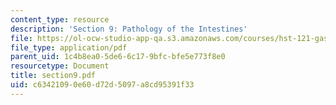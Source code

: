 ```yaml
---
content_type: resource
description: 'Section 9: Pathology of the Intestines'
file: https://ol-ocw-studio-app-qa.s3.amazonaws.com/courses/hst-121-gastroenterology-fall-2005/c63421090e60d72d5097a8cd95391f33_section9.pdf
file_type: application/pdf
parent_uid: 1c4b8ea0-5de6-6c17-9bfc-bfe5e773f8e0
resourcetype: Document
title: section9.pdf
uid: c6342109-0e60-d72d-5097-a8cd95391f33
---
```

